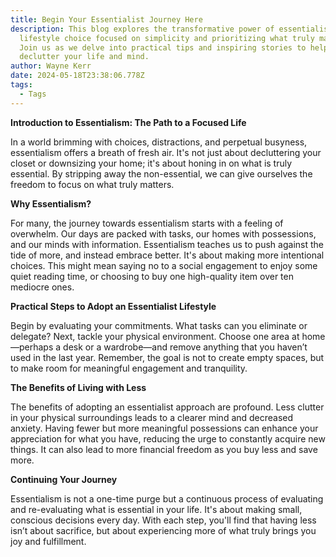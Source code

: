 ```yaml
---
title: Begin Your Essentialist Journey Here
description: This blog explores the transformative power of essentialism, a
  lifestyle choice focused on simplicity and prioritizing what truly matters.
  Join us as we delve into practical tips and inspiring stories to help you
  declutter your life and mind.
author: Wayne Kerr
date: 2024-05-18T23:38:06.778Z
tags:
  - Tags
---
```

**Introduction to Essentialism: The Path to a Focused Life**

In a world brimming with choices, distractions, and perpetual busyness, essentialism offers a breath of fresh air. It's not just about decluttering your closet or downsizing your home; it's about honing in on what is truly essential. By stripping away the non-essential, we can give ourselves the freedom to focus on what truly matters.

**Why Essentialism?**

For many, the journey towards essentialism starts with a feeling of overwhelm. Our days are packed with tasks, our homes with possessions, and our minds with information. Essentialism teaches us to push against the tide of more, and instead embrace better. It's about making more intentional choices. This might mean saying no to a social engagement to enjoy some quiet reading time, or choosing to buy one high-quality item over ten mediocre ones.

**Practical Steps to Adopt an Essentialist Lifestyle**

Begin by evaluating your commitments. What tasks can you eliminate or delegate? Next, tackle your physical environment. Choose one area at home—perhaps a desk or a wardrobe—and remove anything that you haven’t used in the last year. Remember, the goal is not to create empty spaces, but to make room for meaningful engagement and tranquility.

**The Benefits of Living with Less**

The benefits of adopting an essentialist approach are profound. Less clutter in your physical surroundings leads to a clearer mind and decreased anxiety. Having fewer but more meaningful possessions can enhance your appreciation for what you have, reducing the urge to constantly acquire new things. It can also lead to more financial freedom as you buy less and save more.

**Continuing Your Journey**

Essentialism is not a one-time purge but a continuous process of evaluating and re-evaluating what is essential in your life. It's about making small, conscious decisions every day. With each step, you'll find that having less isn’t about sacrifice, but about experiencing more of what truly brings you joy and fulfillment.